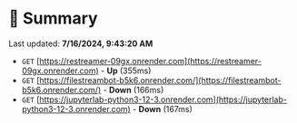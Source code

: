 # 📖 Summary
Last updated: **7/16/2024, 9:43:20 AM**

- `GET` [https://restreamer-09gx.onrender.com](https://restreamer-09gx.onrender.com) - **Up** (355ms)
- `GET` [https://filestreambot-b5k6.onrender.com/](https://filestreambot-b5k6.onrender.com/) - **Down** (166ms)
- `GET` [https://jupyterlab-python3-12-3.onrender.com](https://jupyterlab-python3-12-3.onrender.com) - **Down** (167ms)
